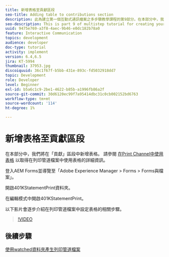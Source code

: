 ```yaml
---
title: 新增表格至貢獻區段
seo-title: Adding table to contributions section
description: 此為建立第一個互動式通訊檔案之多步驟教學課程的第9部分。在本部分中，我們將新增表格至貢獻區段。
seo-description: This is part 9 of multistep tutorial for creating your first interactive communication document.In this part, we will add a table to the contributions section.
uuid: 9475e769-a3f8-4aec-9b46-e0dc182b78a0
feature: Interactive Communication
topics: development
audience: developer
doc-type: tutorial
activity: implement
version: 6.4,6.5
jira: KT-5994
thumbnail: 37953.jpg
discoiquuid: 36c1f67f-b5bb-431e-893c-fd5032918dd7
topic: Development
role: Developer
level: Beginner
exl-id: b5a6c1c9-2be1-4622-b85b-a1996fb86a2f
source-git-commit: 30d6120ec99f7a95414dbc31c0cb002152bd6763
workflow-type: tm+mt
source-wordcount: '114'
ht-degree: 1%

---
```


# 新增表格至貢獻區段

在本部分中，我們將在「貢獻」區段中新增表格。
請參閱 [在Print Channel中使用表格](/help/forms/interactive-communications/table-in-print-channel-documents-video-use.md) 以取得在列印管道檔案中使用表格的詳細資訊。

登入AEM Forms並導覽至「Adobe Experience Manager > Forms > Forms與檔案」。

開啟401KStatementPrint資料夾。

在編輯模式中開啟401KStatementPrint。

以下影片會逐步介紹在列印管道檔案中設定表格的相關步驟。

>[!VIDEO](https://video.tv.adobe.com/v/27769?quality=12&learn=on)

## 後續步驟

[使用watched資料夾產生列印管道檔案](./using-watched-folder-to-generate-document.md)